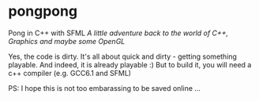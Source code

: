# pongpong
Pong in C++ with SFML
*A little adventure back to the world of C++, Graphics and maybe some OpenGL*

Yes, the code is dirty. It's all about quick and dirty - getting something playable.
And indeed, it is already playable :)
But to build it, you will need a c++ compiler (e.g. GCC6.1 and SFML)

PS: I hope this is not too embarassing to be saved online ...
